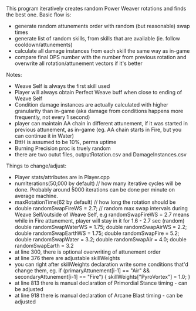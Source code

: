 This program iteratively creates random Power Weaver rotations and finds the best one.
Basic flow is:
- generate random attunements order with random (but reasonable) swap times
- generate list of random skills, from skills that are available (ie. follow cooldown/attunements)
- calculate all damage instances from each skill the same way as in-game
- compare final DPS number with the number from previous rotation and overwrite all rotation/attunement vectors if it's better

Notes:
- Weave Self is always the first skill used
- Player will always obtain Perfect Weave buff when close to ending of Weave Self
- Condition damage instances are actually calculated with higher granularity than in-game (aka damage from conditions happens more frequently, not every 1 second)
- player can maintain AA chain in different attunement, if it was started in previous attunement, as in-game (eg. AA chain starts in Fire, but you can continue it in Water)
- BttH is assumed to be 10%, perma uptime
- Burning Precision proc is truely random
- there are two outut files, outputRotation.csv and DamageInstances.csv

Things to change/adjust:
- Player stats/attributes are in Player.cpp
- numIterations(50,000 by default)     // how many iterative cycles will be done. Probably around 5000 iterations can be done per minute on average machine.
- maxRotationTime(62 by default)       // how long the rotation should be
- double randomSwapFireWS = 2.7;       // random max swap intervals during Weave Self/outside of Weave Self, e.g randomSwapFireWS = 2.7 means while in Fire attunement, player will stay in it for 1.6 - 2.7 sec (random)
  double randomSwapWaterWS = 1.75;
  double randomSwapAirWS = 2.2;
	double randomSwapEarthWS = 1.75;
  double randomSwapFire = 5.2;
  double randomSwapWater = 3.2;
	double randomSwapAir = 4.0;
  double randomSwapEarth = 3.2
- at line 300, there is optional overwriting of attunement order
- at line 376 there are adjustable skillWeights
- you can right after skillWeights declaration write some conditions that'd change them, eg.
  if (primaryAttunement[i-1] == "Air" && secondaryAttunement[i-1] == "Fire") {
	    skillWeights["PyroVortex"] = 1.0;
  }
- at line 813 there is manual declaration of Primordial Stance timing - can be adjusted
- at line 918 there is manual declaration of Arcane Blast timing - can be adjusted
